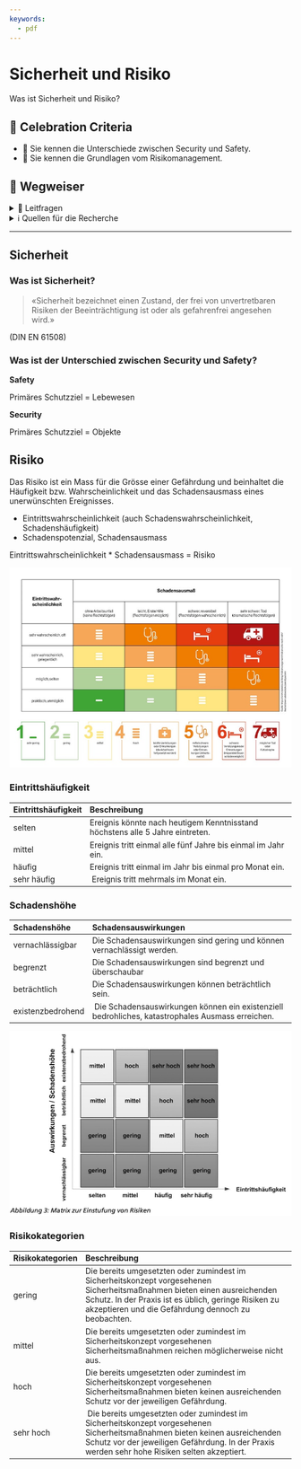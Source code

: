 ```yaml
---
keywords:
  - pdf
---
```


# Sicherheit und Risiko

Was ist Sicherheit und Risiko?

## 🎉 Celebration Criteria

  - :dart: Sie kennen die Unterschiede zwischen Security und Safety.
  - :dart: Sie kennen die Grundlagen vom Risikomanagement.

## :compass: Wegweiser

<details>
  <summary> 🤔 Leitfragen </summary>

- Was ist Security?
- Was ist Safety?
- Was ist der Unterschiede zwischen Security und Safety?
- Was ist Risiko?
- Wie kann es erhoben werden?
- Wie kann es gewichtet werden?
- Wie kann man es minderen?
- Wann ist es akzeptable?
-...

</details>

<details>
  <summary> ℹ️ Quellen für die Recherche</summary>

- [**Sichere Industrie:** Safety vs. Security...](https://www.sichere-industrie.de/safety-security-unterschied-erklaert-kombination-ziele-industrial-security/)

- [**CH Admin:** Risikomanagement](https://www.kmu.admin.ch/kmu/de/home/praktisches-wissen/finanzielles/risikomanagement.html)

- [**CH Admin:** Risikoidentifikation und Risikobewertung](https://www.kmu.admin.ch/kmu/de/home/praktisches-wissen/finanzielles/risikomanagement/wie-fuehrt-man-ein-risikomanagementsystem-ein/risikoidentifikation-und-risikobewertung.html)

</details>

___
## Sicherheit

### Was ist Sicherheit?

> «Sicherheit bezeichnet einen Zustand, der frei von  unvertretbaren Risiken der Beeinträchtigung ist oder als gefahrenfrei angesehen wird.»

(DIN EN 61508)

### Was ist der Unterschied zwischen Security und Safety?

**Safety**

Primäres Schutzziel =  Lebewesen

**Security**

Primäres Schutzziel =  Objekte


## Risiko
Das Risiko ist ein Mass für die Grösse einer Gefährdung und beinhaltet die Häufigkeit bzw. Wahrscheinlichkeit und das Schadensausmass eines unerwünschten Ereignisses.

- Eintrittswahrscheinlichkeit (auch Schadenswahrscheinlichkeit, Schadenshäufigkeit)
- Schadenspotenzial, Schadensausmass

Eintrittswahrscheinlichkeit * Schadensausmass = Risiko


[![Risiko](../img/arbeitsplatz-risikomatrix-nohl-schadensausmass-eintrittwahrscheinlichkeit.jpg)](https://www.uvex-safety.com/blog/de/risikomatrix-nach-nohl-so-ermitteln-sie-in-7-schritten-wie-gefaehrlich-ein-job-wirklich-ist/)

### Eintrittshäufigkeit

| Eintrittshäufigkeit | Beschreibung                     |
| :------------- | :-------------------------------------------- |
| selten | Ereignis könnte nach heutigem Kenntnisstand höchstens alle 5 Jahre eintreten. |
| mittel | Ereignis tritt einmal alle fünf Jahre bis einmal im Jahr ein. |
| häufig | Ereignis tritt einmal im Jahr bis einmal pro Monat ein. |
| sehr häufig | Ereignis tritt mehrmals im Monat ein. |

### Schadenshöhe

| Schadenshöhe | Schadensauswirkungen                     |
| :------------- | :-------------------------------------------- |
| vernachlässigbar | Die Schadensauswirkungen sind gering und können vernachlässigt werden.  |
| begrenzt | Die Schadensauswirkungen sind begrenzt und überschaubar |
| beträchtlich | Die Schadensauswirkungen können beträchtlich sein.  |
| existenzbedrohend | Die Schadensauswirkungen können ein existenziell bedrohliches, katastrophales Ausmass erreichen.  |

[![Risiko nach BSI](../img/Risikobewertungnachbsi.jpg)](https://www.bsi.bund.de/SharedDocs/Downloads/DE/BSI/Grundschutz/BSI_Standards/standard_200_3.pdf?__blob=publicationFile&v=2)

### Risikokategorien
| Risikokategorien | Beschreibung                     |
| :------------- | :-------------------------------------------- |
| gering  | Die bereits umgesetzten oder zumindest im Sicherheitskonzept vorgesehenen Sicherheitsmaßnahmen bieten einen ausreichenden Schutz. In der Praxis ist es üblich, geringe Risiken zu akzeptieren und die Gefährdung dennoch zu beobachten.   |
| mittel  | Die bereits umgesetzten oder zumindest im Sicherheitskonzept vorgesehenen Sicherheitsmaßnahmen reichen möglicherweise nicht aus.  |
| hoch  | Die bereits umgesetzten oder zumindest im Sicherheitskonzept vorgesehenen Sicherheitsmaßnahmen bieten keinen ausreichenden Schutz vor der jeweiligen Gefährdung.   |
| sehr hoch | Die bereits umgesetzten oder zumindest im Sicherheitskonzept vorgesehenen Sicherheitsmaßnahmen bieten keinen ausreichenden Schutz vor der jeweiligen Gefährdung. In der Praxis werden sehr hohe Risiken selten akzeptiert.   |
